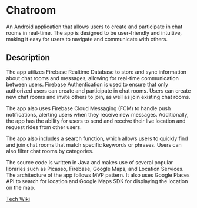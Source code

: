 # Chatroom
An Android application that allows users to create and participate in chat rooms in real-time. The app is designed to be user-friendly and intuitive, making it easy for users to navigate and communicate with others.

## Description
The app utilizes Firebase Realtime Database to store and sync information about chat rooms and messages, allowing for real-time communication between users. Firebase Authentication is used to ensure that only authorized users can create and participate in chat rooms. Users can create new chat rooms and invite others to join, as well as join existing chat rooms.

The app also uses Firebase Cloud Messaging (FCM) to handle push notifications, alerting users when they receive new messages. Additionally, the app has the ability for users to send and receive their live location and request rides from other users.

The app also includes a search function, which allows users to quickly find and join chat rooms that match specific keywords or phrases. Users can also filter chat rooms by categories.

The source code is written in Java and makes use of several popular libraries such as Picasso, Firebase, Google Maps, and Location Services. The architecture of the app follows MVP pattern. It also uses Google Places API to search for location and Google Maps SDK for displaying the location on the map.

[Tech Wiki](https://github.com/rishika71/Chatroom/wiki)
